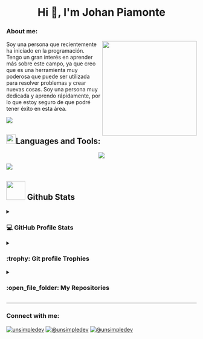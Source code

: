<div aling="center">
  <h1 align="center">Hi 👋, I'm Johan Piamonte</h1>
</div>


<h3>About me:</h3>
<picture> <img align="right" src="https://github.com/7oSkaaa/7oSkaaa/blob/main/Images/Right_Side.gif?raw=true" width = 250px></picture>
<p>
Soy una persona que recientemente ha iniciado en la programación. Tengo un gran interés en aprender más sobre este campo, ya que creo que es una herramienta muy poderosa que puede ser utilizada para resolver problemas y crear nuevas cosas. Soy una persona muy dedicada y aprendo rápidamente, por lo que estoy seguro de que podré tener éxito en esta área. 
</p>

<img src="https://user-images.githubusercontent.com/73097560/115834477-dbab4500-a447-11eb-908a-139a6edaec5c.gif">

## <img src="https://media2.giphy.com/media/QssGEmpkyEOhBCb7e1/giphy.gif?cid=ecf05e47a0n3gi1bfqntqmob8g9aid1oyj2wr3ds3mg700bl&rid=giphy.gif" width ="25"><b>Languages and Tools: </b>

<p align="center">
  <a href="https://skillicons.dev">
    <img src="https://skillicons.dev/icons?i=html,css,bootstrap,js,cs,nodejs,php,mysql,git,github,postman,vscode,bash" />
  </a>
</p>

<img src="https://user-images.githubusercontent.com/73097560/115834477-dbab4500-a447-11eb-908a-139a6edaec5c.gif">

## <picture> <img src = "https://github.com/7oSkaaa/7oSkaaa/blob/main/Images/Statistics.gif?raw=true" width = 50px>  </picture> Github Stats

  
<details><summary><h3>💻 GitHub Profile Stats</h3></summary>

----
	
<p align="center">
    <a href="https://github.com/johan-piamonte2906">
	    <img alt="johan-piamonte2906 Github Stats" src="https://github-readme-stats.vercel.app/api?username=johan-piamonte2906&show_icons=true&count_private=true&locale=en&theme=tokyonight&layout=compact" height="230px"/></a>
	  <img src="https://github-readme-stats.vercel.app/api/top-langs?username=johan-piamonte2906&langs_count=10&show_icons=true&locale=en&theme=tokyonight" alt="johan-piamonte2906" height="230px"/>
<br/>

  <b>Note:</b> Top languages is only a metric of the languages my public code consists of and doesn't reflect experience or skill level.
  </p>
</details>


<details><summary> <h3> :trophy: Git profile Trophies </h3></summary>

----
	
<p align="center"> <a href="https://github-profile-trophy.vercel.app/?username=johan-piamonte2906"><img src="https://github-profile-trophy.vercel.app/?username=johan-piamonte2906&layout=compact&theme=tokyonight&column=4&margin-w=15&margin-h=15" alt="johan-piamonte2906" /></a> </p>

	
</details>
	
<details><summary><h3> :open_file_folder: My Repositories </h3></summary>

----
<div>
  <p aling="center">
    	<a href="https://github.com/johan-piamonte2906/TPS2311FT_Proyecto05">
      		<img src="https://github-readme-stats.vercel.app/api/pin/?username=johan-piamonte2906&repo=TPS2311FT_Proyecto05&theme=tokyonight" alt="GitHub Stats" />
    	</a>
  </p>
</div>
  
</details>

----

<h3 align="left">Connect with me:</h3>
<p align="left">
<a href="https://fb.com/https://www.facebook.com/profile.php?viewas=100000686899395&id=100006350283951" target="blank"><img align="center" src="https://img.shields.io/badge/Facebook-1877F2?style=for-the-badge&logo=facebook&logoColor=white" alt="unsimpledev"  /></a>
<a href = "mailto:johanm2004@gmail.com" target="blank"><img align="center" src="https://img.shields.io/badge/Gmail-D14836?style=for-the-badge&logo=gmail&logoColor=white" alt="@unsimpledev"  /></a>
<a href = "https://wa.me/+573227238532" target="blank"><img align="center" src="https://img.shields.io/badge/WhatsApp-25D366?style=for-the-badge&logo=whatsapp&logoColor=white" alt="@unsimpledev"  /></a>
</p>
